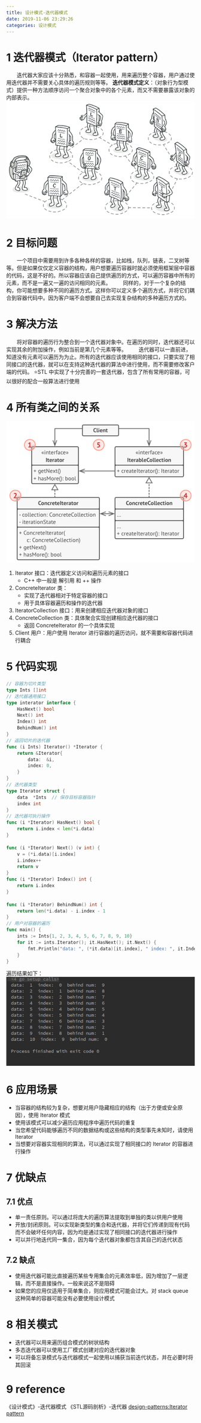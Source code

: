 ```yaml
---
title: 设计模式-迭代器模式
date: 2019-11-06 23:29:26
categories: 设计模式
---
```

# 1 迭代器模式（Iterator pattern）
&emsp;&emsp;迭代器大家应该十分熟悉，和容器一起使用，用来遍历整个容器，用户通过使用迭代器并不需要关心具体的遍历规则等等。
**迭代器模式定义**：（对象行为型模式）提供一种方法顺序访问一个聚合对象中的各个元素，而又不需要暴露该对象的内部表示。
![](../img/设计模式-迭代器模式/1.png)
# 2 目标问题
&emsp;&emsp;一个项目中需要用到许多各种各样的容器，比如栈，队列，链表，二叉树等等。但是如果仅仅定义容器的结构，用户想要遍历容器时就必须使用框架层中容器的代码，这是不好的。所以容器应该自己提供遍历的方式，可以遍历容器中所有的元素，而不是一遍又一遍的访问相同的元素。
&emsp;&emsp;同样的，对于一个复杂的结构，你可能想要多种不同的遍历方式。这样你可以定义多个遍历方式，并将它们耦合到容器代码中。因为客户端不会想要自己去实现复杂结构的多种遍历方式的。
# 3 解决方法
&emsp;&emsp;将对容器的遍历行为整合到一个迭代器对象中。在遍历的同时，迭代器还可以实现其余的附加操作，例如当前是第几个元素等等。
&emsp;&emsp;迭代器可以一直前进，知道没有元素可以遍历为为止。所有的迭代器应该使用相同的接口，只要实现了相同接口的迭代器，就可以在支持这种迭代器的算法中进行使用，而不需要修改客户端的代码。
⭐STL 中实现了十分完善的一套迭代器，包含了所有常用的容器，可以很好的配合一般算法进行使用

# 4 所有类之间的关系
![](../img/设计模式-迭代器模式/2.png)
1. Iterator 接口：迭代器定义访问和遍历元素的接口
   - C++ 中一般是 解引用 和 ++ 操作
2. ConcreteIterator 类：
   - 实现了迭代器相对于特定容器的接口
   - 用于具体容器遍历和操作的迭代器
3. IteratorCollection 接口：用来创建相应迭代器对象的接口
4. ConcreteCollection 类：具体聚合实现创建相应迭代器的接口
   - 返回 ConcreteIterator 的一个具体实现
5. Client 用户：用户使用 Iterator 进行容器的遍历访问，就不需要和容器代码进行耦合

# 5 代码实现
```go
// 容器为切片类型
type Ints []int
// 迭代器通用接口
type interator interface {
	HasNext() bool
	Next() int
	Index() int
	BehindNum() int
}
// 返回切片的迭代器
func (i Ints) Iterator() *Iterator {
	return &Iterator{
		data:  &i,
		index: 0,
	}
}
// 迭代器类型
type Iterator struct {
	data  *Ints  // 保存目标容器指针
	index int
}
// 迭代器可执行操作
func (i *Iterator) HasNext() bool {
	return i.index < len(*i.data)
}

func (i *Iterator) Next() (v int) {
	v = (*i.data)[i.index]
	i.index++
	return v
}
func (i *Iterator) Index() int {
	return i.index
}

func (i *Iterator) BehindNum() int {
	return len(*i.data) - i.index - 1
}
// 用户对容器的遍历
func main() {
	ints := Ints{1, 2, 3, 4, 5, 6, 7, 8, 9, 10}
	for it := ints.Iterator(); it.HasNext(); it.Next() {
		fmt.Println("data: ", (*it.data)[it.index], " index: ", it.Index(), " behind num: ", it.BehindNum())
	}
}
```
遍历结果如下：
![](../img/设计模式-迭代器模式/3.png)

# 6 应用场景
- 当容器的结构较为复杂，想要对用户隐藏相应的结构（出于方便或安全原因），使用 Iterator 模式
- 使用该模式可以减少遍历应用程序中遍历代码的重复
- 当您希望代码能够遍历不同的数据结构或这些结构的类型事先未知时，请使用 Iterator
- 当想要对容器实现相同的算法，可以通过实现了相同接口的 Iterator 的容器进行操作

# 7 优缺点
## 7.1 优点
- 单一责任原则。可以通过将庞大的遍历算法提取到单独的类以供用户使用
- 开放/封闭原则。可以实现新类型的集合和迭代器，并将它们传递到现有代码而不会破坏任何内容，因为均是通过实现了相同接口的迭代器进行操作
- 可以并行地迭代同一集合，因为每个迭代器对象都包含其自己的迭代状态

## 7.2 缺点
- 使用迭代器可能比直接遍历某些专用集合的元素效率低，因为增加了一层逻辑，而不是直接操作。一般来说这不是阻碍
- 如果您的应用仅适用于简单集合，则应用模式可能会过大。对 stack queue 这种简单的容器可能没有必要使用设计模式

# 8 相关模式
- 迭代器可以用来遍历组合模式的树状结构
- 多态迭代器可以使用工厂模式创建对应的迭代器对象
- 可以将备忘录模式与迭代器模式一起使用以捕获当前迭代状态，并在必要时将其回滚

# 9 reference
《设计模式》-迭代器模式
《STL源码剖析》-迭代器
[design-patterns:Iterator pattern](https://refactoring.guru/design-patterns/iterator)
